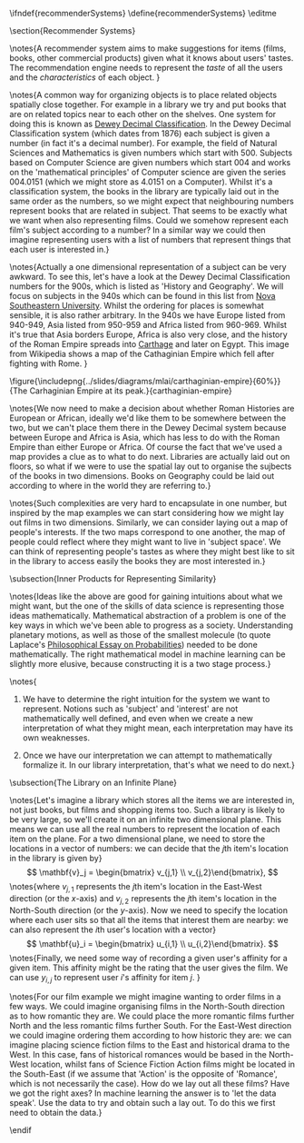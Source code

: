 \ifndef{recommenderSystems}
\define{recommenderSystems}
\editme

\section{Recommender Systems}

\notes{A recommender system aims to make suggestions for items (films,
books, other commercial products) given what it knows about users'
tastes. The recommendation engine needs to represent the *taste* of
all the users and the *characteristics* of each object. }

\notes{A common way for organizing objects is to place related objects
spatially close together. For example in a library we try and put
books that are on related topics near to each other on the
shelves. One system for doing this is known as
[Dewey Decimal Classification](http://en.wikipedia.org/wiki/Dewey_Decimal_Classification). In
the Dewey Decimal Classification system (which dates from 1876) each
subject is given a number (in fact it's a decimal number). For
example, the field of Natural Sciences and Mathematics is given
numbers which start with 500. Subjects based on Computer Science are
given numbers which start 004 and works on the 'mathematical
principles' of Computer science are given the series 004.0151 (which
we might store as 4.0151 on a Computer). Whilst it's a classification
system, the books in the library are typically laid out in the same
order as the numbers, so we might expect that neighbouring numbers
represent books that are related in subject. That seems to be exactly
what we want when also representing films. Could we somehow represent
each film's subject according to a number? In a similar way we could
then imagine representing users with a list of numbers that represent
things that each user is interested in.}

\notes{Actually a one dimensional representation of a subject can be
very awkward. To see this, let's have a look at the Dewey Decimal
Classification numbers for the 900s, which is listed as 'History and
Geography'. We will focus on subjects in the 940s which can be found
in this list from
[Nova Southeastern University](http://www.nova.edu/library/help/misc/lc_dewey/dewey900.html#40). Whilst
the ordering for places is somewhat sensible, it is also rather
arbitrary. In the 940s we have Europe listed from 940-949, Asia listed
from 950-959 and Africa listed from 960-969. Whilst it's true that
Asia borders Europe, Africa is also very close, and the history of the
Roman Empire spreads into
[Carthage](http://en.wikipedia.org/wiki/Carthage) and later on
Egypt. This image from Wikipedia shows a map of the Cathaginian Empire
which fell after fighting with Rome. }

\figure{\includepng{../slides/diagrams/mlai/carthaginian-empire}{60%}}{The Carhaginian Empire at its peak.}{carthaginian-empire}

\notes{We now need to make a decision about whether Roman Histories
are European or African, ideally we'd like them to be somewhere
between the two, but we can't place them there in the Dewey Decimal
system because between Europe and Africa is Asia, which has less to do
with the Roman Empire than either Europe or Africa. Of course the fact
that we've used a map provides a clue as to what to do next. Libraries
are actually laid out on floors, so what if we were to use the spatial
lay out to organise the sujbects of the books in two dimensions. Books
on Geography could be laid out according to where in the world they
are referring to.}

\notes{Such complexities are very hard to encapsulate in one number,
but inspired by the map examples we can start considering how we might
lay out films in two dimensions. Similarly, we can consider laying out
a map of people's interests. If the two maps correspond to one
another, the map of people could reflect where they might want to live
in 'subject space'. We can think of representing people's tastes as
where they might best like to sit in the library to access easily the
books they are most interested in.}

\subsection{Inner Products for Representing Similarity}

\notes{Ideas like the above are good for gaining intuitions about what
we might want, but the one of the skills of data science is
representing those ideas mathematically. Mathematical abstraction of a
problem is one of the key ways in which we've been able to progress as
a society. Understanding planetary motions, as well as those of the
smallest molecule (to quote Laplace's
[Philosophical Essay on Probabilities](http://books.google.co.uk/books?id=1YQPAAAAQAAJ&printsec=frontcover&source=gbs_ge_summary_r&cad=0#v=onepage&q&f=false))
needed to be done mathematically. The right mathematical model in
machine learning can be slightly more elusive, because constructing it
is a two stage process.}

\notes{
1. We have to determine the right intuition for the system we want to
   represent. Notions such as 'subject' and 'interest' are not
   mathematically well defined, and even when we create a new
   interpretation of what they might mean, each interpretation may
   have its own weaknesses.

2. Once we have our interpretation we can attempt to mathematically
formalize it. In our library interpretation, that's what we need to do
next.}

\subsection{The Library on an Infinite Plane}

\notes{Let's imagine a library which stores all the items we are
interested in, not just books, but films and shopping items too. Such
a library is likely to be very large, so we'll create it on an
infinite two dimensional plane. This means we can use all the real
numbers to represent the location of each item on the plane. For a two
dimensional plane, we need to store the locations in a vector of
numbers: we can decide that the $j$th item's location in the library
is given by}
$$
\mathbf{v}_j = \begin{bmatrix} v_{j,1} \\ v_{j,2}\end{bmatrix},
$$
\notes{where $v_{j,1}$ represents the $j$th item's location in the
East-West direction (or the $x$-axis) and $v_{j,2}$ represents the
$j$th item's location in the North-South direction (or the
$y$-axis). Now we need to specify the location where each user sits so
that all the items that interest them are nearby: we can also
represent the $i$th user's location with a vector}
$$
\mathbf{u}_i = \begin{bmatrix} u_{i,1} \\ u_{i,2}\end{bmatrix}.
$$
\notes{Finally, we need some way of recording a given user's affinity
for a given item. This affinity might be the rating that the user
gives the film. We can use $y_{i,j}$ to represent user $i$'s affinity
for item $j$. }

\notes{For our film example we might imagine wanting to order films in
a few ways. We could imagine organising films in the North-South
direction as to how romantic they are. We could place the more
romantic films further North and the less romantic films further
South. For the East-West direction we could imagine ordering them
according to how historic they are: we can imagine placing science
fiction films to the East and historical drama to the West. In this
case, fans of historical romances would be based in the North-West
location, whilst fans of Science Fiction Action films might be located
in the South-East (if we assume that 'Action' is the opposite of
'Romance', which is not necessarily the case). How do we lay out all
these films? Have we got the right axes? In machine learning the
answer is to 'let the data speak'. Use the data to try and obtain such
a lay out. To do this we first need to obtain the data.}

\endif
